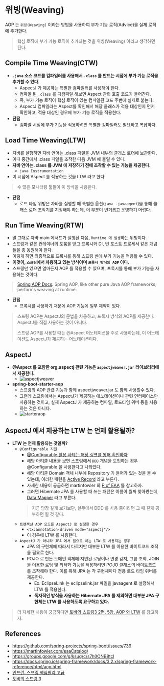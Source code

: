# 위빙(Weaving)

AOP 는 `위빙(Weaving)` 이라는 방법을 사용하여 부가 기능 로직(Advice)을 실제 로직에 추가한다.

> 핵심 로직에 부가 기능 로직이 추가되는 것을 위빙(Weaving) 이라고 생각하면 된다.

## Compile Time Weaving(CTW)

- __`.java` 소스 코드를 컴파일러를 사용해서 `.class` 를 만드는 시점에 부가 기능 로직을 추가할 수 있다.__
  - AspectJ 가 제공하는 특별한 컴파일러를 사용해야 한다.
  - 컴파일 된 `.class` 를 디컴파일 해보면 Aspect 관련 호출 코드가 들어간다.
  - 즉, 부가 기능 로직이 핵심 로직이 있는 컴파일된 코드 주변에 실제로 붙는다. 
  - AspectJ 컴파일러는 Aspect를 확인해서 해당 클래스가 적용 대상인지 먼저 확인하고, 적용 대상인 경우에 부가 기능 로직을 적용한다.
- __단점__
  - 컴파일 시점에 부가 기능을 적용하려면 특별한 컴파일러도 필요하고 복잡하다.

## Load Time Weaving(LTW)

- 자바를 실행하면 자바 언어는 .class 파일을 JVM 내부의 클래스 로더에 보관한다.
- 이때 중간에서 .class 파일을 조작한 다음 JVM 에 올릴 수 있다.
- __자바 언어는 .class 를 JVM 에 저장하기 전에 조작할 수 있는 기능을 제공한다.__
  - `java Instrumentation`
- 이 시점에 Aspect 를 적용하는 것을 LTW 라고 한다.

> 수 많은 모니터링 툴들이 이 방식을 사용한다.

- __단점__
  - 로드 타임 위빙은 자바를 실행할 때 특별한 옵션(`java -javaagent`)을 통해 클래스 로더 조작기를 지정해야 하는데, 이 부분이 번거롭고 운영하기 어렵다.

## Run Time Weaving(RTW)

- 말 그대로 자바 main 메서드가 실행된 다음, `Runtime 에 발생`하는 위빙이다.
- 스프링과 같은 컨테이너의 도움을 받고 프록시와 DI, 빈 포스트 프로세서 같은 개념들을 총 동원해야 한다.
- 이렇게 하면 최종적으로 프록시를 통해 스프링 빈에 부가 기능을 적용할 수 있다.
- __이것이, `스프링`에서 차용하고 있는 방식이며 `프록시 방식의 AOP` 이다.__
- 스프링만 있으면 얼마든지 AOP 를 적용할 수 있으며, 프록시를 통해 부가 기능을 사용하는 것이다.

> [Spring AOP Docs](https://docs.spring.io/spring-framework/docs/3.2.x/spring-framework-reference/html/aop.html#aop-introduction-defn). Spring AOP, like other pure Java AOP frameworks, performs weaving at runtime.

- __단점__
  - 프록시를 사용하기 때문에 AOP 기능에 일부 제약이 있다.

> 스프링 AOP는 AspectJ의 문법을 차용하고, 프록시 방식의 AOP를 제공한다. AspectJ를 직접 사용하는 것이 아니다.
> 
> 스프링 AOP를 사용할 때는 @Aspect 어노테이션을 주로 사용하는데, 이 어노테이션도 AspectJ가 제공하는 어노테이션이다.

## AspectJ

- __@Aspect 를 포함한 org.aspectj 관련 기능은 `aspectjweaver.jar` 라이브러리에서 제공한다.__
  - ![aspectjweaver](https://user-images.githubusercontent.com/47518272/156456214-c77672c2-c870-4c0c-85a1-65e91a457524.png)
- __spring-boot-starter-aop__
  - 스프링의 AOP 관련 기능과 함께 aspectjweaver.jar 도 함께 사용할수 있다.
  - 그런데 스프링에서는 AspectJ가 제공하는 애노테이션이나 관련 인터페이스만 사용하는 것이고, 실제 AspectJ 가 제공하는 컴파일, 로드타임 위버 등을 사용하는 것은 아니다.
  - ![starteraop](https://user-images.githubusercontent.com/47518272/156457054-e392e0ea-ca48-4183-9e9a-0d4bbd4983c6.png)

## AspectJ 에서 제공하는 LTW 는 언제 활용될까?

- __LTW 는 언제 활용되는 것일까?__
  - `@Configurable 지원`
    - [@Configurable 활용 사례는 해당 링크를 통해 확인하자](https://dhsim86.github.io/web/2019/05/21/spring_@configurable-post.html)
    - 해당 아티클 내용을 보면 스프링에서 `DDD` 개념을 도입하는 경우 @Configurable 을 사용한다고 나와있다. 
    - 해당 아티클 Domain 객체 내부에 Repository 가 들어가 있는 것을 볼 수 있는데, 이러한 패턴을 [Active Record](https://martinfowler.com/eaaCatalog/activeRecord.html) 라고 부른다.
    - 자세한 내용이 궁금하면 martinfowler 의 [P of EAA](https://www.martinfowler.com/books/eaa.html) 를 참고하자.
    - 그러면 Hibernate JPA 를 사용할 때 쓰는 패턴은 이름이 뭘까 찾아봤는데, [Data Mapper](https://martinfowler.com/eaaCatalog/dataMapper.html) 라고 부른다.
    > 지금 당장 깊게 보기보단, 실무에서 DDD 를 사용 중이라면 그 때 깊게 공부하면 될 것 같다.
  - `트랜잭션 AOP 모드를 AspectJ 로 설정한 경우`
    - `<tx:annotation-driven mode="aspectj"/>`
    - 이 경우에 LTW 를 사용한다.
  - `AspectJ 가 아니라 JPA 에서 필요로 하는 LTW 로 사용되는 경우`
    - JPA 의 구현체에 따라서 다르지만 대부분 LTW 를 이용한 바이트코드 조작을 필요로 한다.
    - POJO 로 만든 도메인 객체에 지연된 로딩이나 변경 감지, 그룹 조회, JOIN 을 이용한 로딩 및 최적화 기능을 적용하려면 POJO 클래스의 바이트코드를 조작해야 한다. 이를 위해 JPA 는 각 구현체마다 전용 로드 타임 위버를 제공한다.
      - Ex. EclipseLink 는 eclipselink.jar 파일을 javaagent 로 설정해서 LTW 를 적용한다.
      - __독자적인 방식을 사용하는 Hibernate JPA 를 제외하면 대부분 JPA 구현체는 LTW 를 사용하도록 요구하고 있다.__

> 더 자세한 내용이 궁금하다면 [토비의 스프링3 2편, 5장. AOP 와 LTW](http://www.yes24.com/Product/Goods/4020006) 를 참고하자.

## References 

- https://github.com/spring-projects/spring-boot/issues/739
- https://martinfowler.com/eaaCatalog/
- https://groups.google.com/g/ksug/c/s7h0ONB8tcI
- https://docs.spring.io/spring-framework/docs/3.2.x/spring-framework-reference/html/aop.html
- [인프런. 스프링 핵심원리 고급](https://www.inflearn.com/course/%EC%8A%A4%ED%94%84%EB%A7%81-%ED%95%B5%EC%8B%AC-%EC%9B%90%EB%A6%AC-%EA%B3%A0%EA%B8%89%ED%8E%B8/dashboard)
- [토비의 스프링 3](http://www.yes24.com/Product/Goods/4020006)
